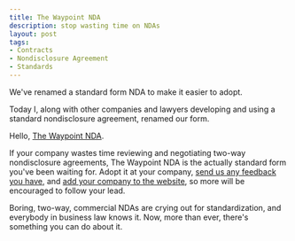 ```yaml
---
title: The Waypoint NDA
description: stop wasting time on NDAs
layout: post
tags:
- Contracts
- Nondisclosure Agreement
- Standards
---
```


<aside class="brief" markdown="1">
We've renamed a standard form NDA to make it easier to adopt.
</aside>

Today I, along with other companies and lawyers developing and using a standard nondisclosure agreement, renamed our form.

Hello, [The Waypoint NDA](https://waypointnda.com).

If your company wastes time reviewing and negotiating two-way nondisclosure agreements, The Waypoint NDA is the actually standard form you've been waiting for.  Adopt it at your company, [send us any feedback you have](mailto:comments@waypointnda.com), and [add your company to the website](https://waypointnda.com/#listing), so more will be encouraged to follow your lead.

Boring, two-way, commercial NDAs are crying out for standardization, and everybody in business law knows it.  Now, more than ever, there's something you can do about it.
